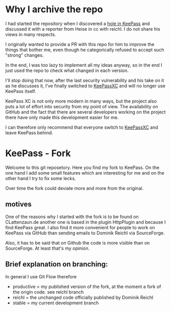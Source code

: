 # Why I archive the repo

I had started the repository when I discovered a [hole in KeePass](https://clattenzaun.de/blog/passwoerter-auf-dem-silbertablett/) and discussed it with a reporter from Heise in cc with reichl. I do not share his views in many respects.

I originally wanted to provide a PR with this repo for him to improve the things that bother me, even though he categorically refused to accept such "strong" changes.

In the end, I was too lazy to implement all my ideas anyway, so in the end I just used the repo to check what changed in each version.

I'll stop doing that now, after the last security vulnerability and his take on it as he discusses it, I've finally switched to [KeePassXC](https://github.com/keepassxreboot/keepassxc) and will no longer use KeePass itself.

KeePass XC is not only more modern in many ways, but the project also puts a lot of effort into security from my point of view. The availability on GitHub and the fact that there are several developers working on the project there have only made this development easier for me.

I can therefore only recommend that everyone switch to [KeePassXC](https://github.com/keepassxreboot/keepassxc) and leave KeePass behind.


# KeePass - Fork

Welcome to this git reposetory. Here you find my fork to KeePass. On the one hand I add some small features which are interesting for me and on the other hand I try to fix some lecks.

Over time the fork could deviate more and more from the original.

## motives

One of the reasons why I started with the fork is to be found on CLattenzaun.de another one is based in the plugin HttpPlugin and because I find KeePass great. I also find it more convenient for people to work on KeePass via GitHub than sending emails to Dominik Reichl via SourceForge.

Also, it has to be said that on Github the code is more visible than on SourceForge. At least that's my opinion.

## Brief explanation on branching:

In general I use Git Flow therefore

* productive = my published version of the fork, at the moment a fork of the origin code. see reichl branch
* reichl = the unchanged code officially published by Dominik Reichl
* stable = my current development branch
